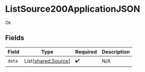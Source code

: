 # ListSource200ApplicationJSON

Ok


## Fields

| Field                                                | Type                                                 | Required                                             | Description                                          |
| ---------------------------------------------------- | ---------------------------------------------------- | ---------------------------------------------------- | ---------------------------------------------------- |
| `data`                                               | List[[shared.Source](../../models/shared/source.md)] | :heavy_check_mark:                                   | N/A                                                  |